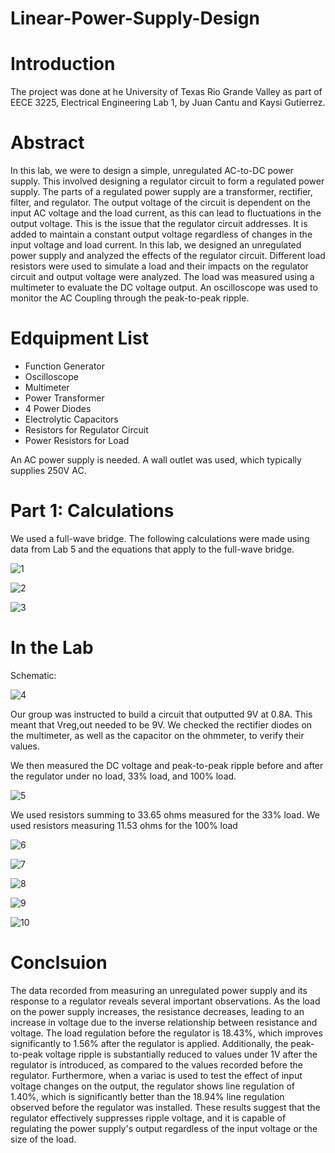 # Linear-Power-Supply-Design

# Introduction
The project was done at he University of Texas Rio Grande Valley as part of EECE 3225, Electrical Engineering Lab 1, by Juan Cantu and Kaysi Gutierrez. 

# Abstract
In this lab, we were to design a simple, unregulated AC-to-DC power supply. This involved designing a regulator circuit to form a regulated power supply. The parts of a regulated
power supply are a transformer, rectifier, filter, and regulator. The output voltage of the circuit is
dependent on the input AC voltage and the load current, as this can lead to fluctuations in the
output voltage. This is the issue that the regulator circuit addresses. It is added to maintain a
constant output voltage regardless of changes in the input voltage and load current. In this lab,
we designed an unregulated power supply and analyzed the effects of the regulator circuit.
Different load resistors were used to simulate a load and their impacts on the regulator circuit
and output voltage were analyzed. The load was measured using a multimeter to evaluate the DC
voltage output. An oscilloscope was used to monitor the AC Coupling through the peak-to-peak
ripple.

# Edquipment List
- Function Generator
- Oscilloscope
- Multimeter
- Power Transformer
- 4 Power Diodes
- Electrolytic Capacitors
- Resistors for Regulator Circuit
- Power Resistors for Load

An AC power supply is needed. A wall outlet was used, which typically supplies 250V AC.

# Part 1: Calculations
We used a full-wave bridge. The following calculations were made using data from Lab 5 and
the equations that apply to the full-wave bridge.

![1](https://github.com/JuanCantu1/Linear-Power-Supply-Design/assets/109363196/c4b83b9f-45b5-4d2b-8e0c-a184cb679be9)

![2](https://github.com/JuanCantu1/Linear-Power-Supply-Design/assets/109363196/26152b5d-0059-4f9e-8359-ffdacf6a4166)

![3](https://github.com/JuanCantu1/Linear-Power-Supply-Design/assets/109363196/ecf05a67-1f69-4e6e-bb7b-865802b51be6)

# In the Lab

Schematic:

![4](https://github.com/JuanCantu1/Linear-Power-Supply-Design/assets/109363196/a9a7b8ef-2d5d-4144-b79f-8c43e0291799)

Our group was instructed to build a circuit that outputted 9V at 0.8A. This meant that Vreg,out
needed to be 9V. We checked the rectifier diodes on the multimeter, as well as the capacitor on
the ohmmeter, to verify their values.

We then measured the DC voltage and peak-to-peak ripple before and after the regulator under
no load, 33% load, and 100% load.

![5](https://github.com/JuanCantu1/Linear-Power-Supply-Design/assets/109363196/63d7b3e3-5ccb-4ca9-8576-aad4701ed3a8)

We used resistors summing to 33.65 ohms measured for the 33% load. We used resistors
measuring 11.53 ohms for the 100% load

![6](https://github.com/JuanCantu1/Linear-Power-Supply-Design/assets/109363196/d7f9032a-0086-43dc-807f-350c8b9c089a)

![7](https://github.com/JuanCantu1/Linear-Power-Supply-Design/assets/109363196/f2ee48fe-f5ee-4b1d-a589-5ec8733dba01)

![8](https://github.com/JuanCantu1/Linear-Power-Supply-Design/assets/109363196/81896b73-ffaa-4a8d-872b-4837e558b143)

![9](https://github.com/JuanCantu1/Linear-Power-Supply-Design/assets/109363196/d6a28a87-5652-4359-9227-5f0f567e68db)

![10](https://github.com/JuanCantu1/Linear-Power-Supply-Design/assets/109363196/81b460d0-cbdd-49a4-bad6-cf900e6cca02)

# Conclsuion
The data recorded from measuring an unregulated power supply and its response to a
regulator reveals several important observations. As the load on the power supply increases, the
resistance decreases, leading to an increase in voltage due to the inverse relationship between
resistance and voltage. The load regulation before the regulator is 18.43%, which improves
significantly to 1.56% after the regulator is applied. Additionally, the peak-to-peak voltage ripple
is substantially reduced to values under 1V after the regulator is introduced, as compared to the
values recorded before the regulator. Furthermore, when a variac is used to test the effect of input
voltage changes on the output, the regulator shows line regulation of 1.40%, which is
significantly better than the 18.94% line regulation observed before the regulator was installed.
These results suggest that the regulator effectively suppresses ripple voltage, and it is capable of
regulating the power supply's output regardless of the input voltage or the size of the load.

